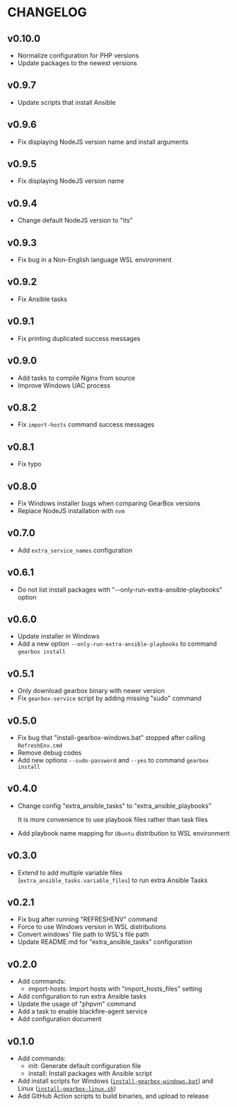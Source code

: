 CHANGELOG
=========

## v0.10.0

- Normalize configuration for PHP versions
- Update packages to the newest versions

## v0.9.7

- Update scripts that install Ansible

## v0.9.6

- Fix displaying NodeJS version name and install arguments

## v0.9.5

- Fix displaying NodeJS version name

## v0.9.4

- Change default NodeJS version to "lts"

## v0.9.3

- Fix bug in a Non-English language WSL environment

## v0.9.2

- Fix Ansible tasks

## v0.9.1

- Fix printing duplicated success messages

## v0.9.0

- Add tasks to compile Nginx from source
- Improve Windows UAC process

## v0.8.2

- Fix `import-hosts` command success messages

## v0.8.1

- Fix typo

## v0.8.0

- Fix Windows installer bugs when comparing GearBox versions
- Replace NodeJS installation with `nvm`

## v0.7.0

- Add `extra_service_names` configuration

## v0.6.1

- Do not list install packages with "--only-run-extra-ansible-playbooks" option

## v0.6.0

- Update installer in Windows
- Add a new option `--only-run-extra-ansible-playbooks` to command `gearbox install`

## v0.5.1

- Only download gearbox binary with newer version
- Fix `gearbox-service` script by adding missing "sudo" command

## v0.5.0

- Fix bug that "install-gearbox-windows.bat" stopped after calling `RefreshEnv.cmd`
- Remove debug codes
- Add new options `--sudo-password` and `--yes` to command `gearbox install`

## v0.4.0

- Change config "extra_ansible_tasks" to "extra_ansible_playbooks"

  It is more convenience to use playbook files rather than task files
- Add playbook name mapping for `Ubuntu` distribution to WSL environment

## v0.3.0

- Extend to add multiple variable files (`extra_ansible_tasks.variable_files`) to run extra Ansible Tasks

## v0.2.1

- Fix bug after running "REFRESHENV" command
- Force to use Windows version in WSL distributions
- Convert windows' file path to WSL's file path
- Update README.md for "extra_ansible_tasks" configuration

## v0.2.0

- Add commands:
  - import-hosts: Import hosts with "import_hosts_files" setting
- Add configuration to run extra Ansible tasks
- Update the usage of "phpvm" command
- Add a task to enable blackfire-agent service
- Add configuration document

## v0.1.0

- Add commands:
  - init: Generate default configuration file
  - install: Install packages with Ansible script
- Add install scripts for Windows ([`install-gearbox-windows.bat`](scripts/install-gearbox-windows.bat)) and Linux ([`install-gearbox-linux.sh`](scripts/install-gearbox-linux.sh))
- Add GitHub Action scripts to build binaries, and upload to release
